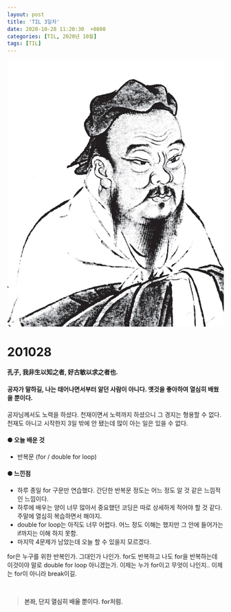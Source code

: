```yaml
---
layout: post
title: 'TIL 3일차'
date: 2020-10-28 11:20:30  +0800
categories: [TIL, 2020년 10월]
tags: [TIL]
---
```


![image](/assets/img/sample/avatar.jpg)

# **201028**

#### **孔子, 我非生以知之者, 好古敏以求之者也.**

#### **공자가 말하길, 나는 태어나면서부터 알던 사람이 아니다. 옛것을 좋아하여 열심히 배웠을 뿐이다.**

공자님께서도 노력을 하셨다. 천재이면서 노력까지 하셨으니 그 경지는 형용할 수 없다. 천재도 아니고 시작한지 3일 밖에 안 됐는데 많이 아는 일은 있을 수 없다.

#### **⚈ 오늘 배운 것**

- 반복문 (for / double for loop)

#### **⚈ 느낀점**

- 하루 종일 for 구문만 연습했다. 간단한 반복문 정도는 어느 정도 알 것 같은 느낌적인 느낌이다.
- 하루에 배우는 양이 너무 많아서 중요했던 코딩은 따로 상세하게 적어야 할 것 같다. 주말에 열심히 복습하면서 해야지.
- double for loop는 아직도 너무 어렵다. 어느 정도 이해는 했지만 그 안에 들어가는 if까지는 이해 하지 못함.
- 마지막 4문제가 남았는데 오늘 할 수 있을지 모르겠다.

for은 누구를 위한 반복인가. 그대인가 나인가. for도 반복하고 나도 for을 반복하는데 이것이야 말로 double for loop 아니겠는가. 이제는 누가 for이고 무엇이 나인지.. 이제는 for이 아니라 break이길.

<br>

> **본좌, 단지 열심히 배울 뿐이다. for처럼.**
